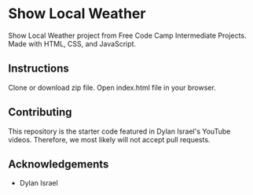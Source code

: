 # Show Local Weather
Show Local Weather project from Free Code Camp Intermediate Projects. Made with HTML, CSS, and JavaScript.

## Instructions
Clone or download zip file. Open index.html file in your browser.

## Contributing
This repository is the starter code featured in Dylan Israel's YouTube videos. Therefore, we most likely will not accept pull requests.

## Acknowledgements
* Dylan Israel
